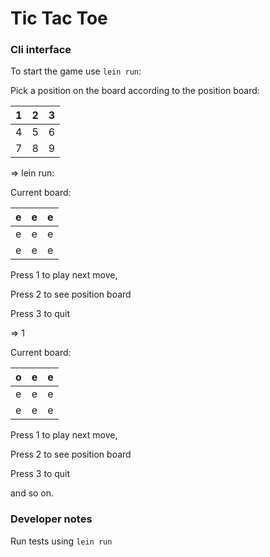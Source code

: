 # Tic Tac Toe 
### Cli interface 

To start the game use `lein run`: 

Pick a position on the board according to the position board:

| 1   | 2   | 3   |
|-----|-----|-----|
 | 4   | 5   | 6   |
| 7   | 8   | 9   | 

=> lein run: 

Current board:

| e   | e   | e   |
|-----|-----|-----|
| e   | e   | e   |
| e   | e   | e   | 

Press 1 to play next move, 

Press 2 to see position board

Press 3 to quit


=> 1 

Current board:

| o   | e   | e   |
|-----|-----|-----|
| e   | e   | e   |
| e   | e   | e   | 

Press 1 to play next move,

Press 2 to see position board

Press 3 to quit

and so on. 

### Developer notes

Run tests using `lein run`